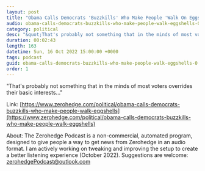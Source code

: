 ```yaml
---
layout: post
title: "Obama Calls Democrats 'Buzzkills' Who Make People 'Walk On Eggshells' "
audio: obama-calls-democrats-buzzkills-who-make-people-walk-eggshells-0
category: political
desc: "&quot;That's probably not something that in the minds of most voters overrides their basic interests...&quot;"
duration: 00:02:43
length: 163
datetime: Sun, 16 Oct 2022 15:00:00 +0000
tags: podcast
guid: obama-calls-democrats-buzzkills-who-make-people-walk-eggshells-0
order: 1
---
```

&quot;That's probably not something that in the minds of most voters overrides their basic interests...&quot;

Link: [https://www.zerohedge.com/political/obama-calls-democrats-buzzkills-who-make-people-walk-eggshells](https://www.zerohedge.com/political/obama-calls-democrats-buzzkills-who-make-people-walk-eggshells)

About: The Zerohedge Podcast is a non-commercial, automated program, designed to give people a way to get news from Zerohedge in an audio format.  I am actively working on tweaking and improving the setup to create a better listening experience (October 2022).  Suggestions are welcome: [zerohedgePodcast@outlook.com](mailto:zerohedgePodcast@outlook.com)